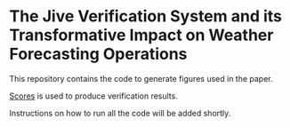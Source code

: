 # The Jive Verification System and its Transformative Impact on Weather Forecasting Operations

This repository contains the code to generate figures used in the paper.

[Scores](https://github.com/nci/scores) is used to produce verification results.

Instructions on how to run all the code will be added shortly.